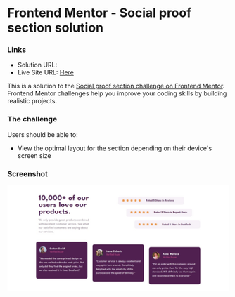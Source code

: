 # Frontend Mentor - Social proof section solution

### Links

- Solution URL:
- Live Site URL: [Here](https://gabyeager.github.io/Front-End-Mentor-Challenges/Newbie/Social%20proof%20section/)

This is a solution to the [Social proof section challenge on Frontend Mentor](https://www.frontendmentor.io/challenges/social-proof-section-6e0qTv_bA). Frontend Mentor challenges help you improve your coding skills by building realistic projects. 


### The challenge

Users should be able to:

- View the optimal layout for the section depending on their device's screen size

### Screenshot

![](./design/screenshot.jpeg)


